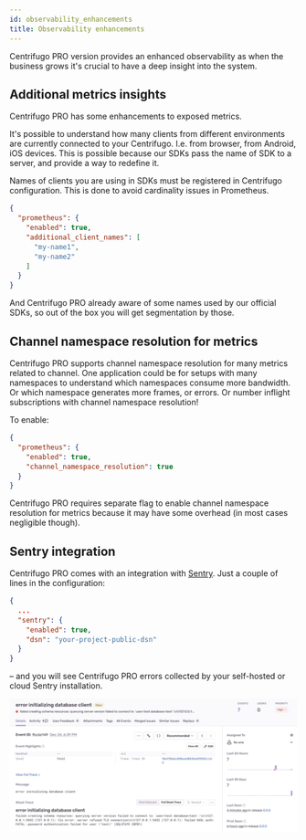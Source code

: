 ```yaml
---
id: observability_enhancements
title: Observability enhancements
---
```


Centrifugo PRO version provides an enhanced observability as when the business grows it's crucial to have a deep insight into the system.

## Additional metrics insights

Centrifugo PRO has some enhancements to exposed metrics.

It's possible to understand how many clients from different environments are currently connected to your Centrifugo. I.e. from browser, from Android, iOS devices. This is possible because our SDKs pass the name of SDK to a server, and provide a way to redefine it.

Names of clients you are using in SDKs must be registered in Centrifugo configuration. This is done to avoid cardinality issues in Prometheus.

```json title="config.json"
{
  "prometheus": {
    "enabled": true,
    "additional_client_names": [
      "my-name1",
      "my-name2"
    ]
  }
}
```

And Centrifugo PRO already aware of some names used by our official SDKs, so out of the box you will get segmentation by those.

## Channel namespace resolution for metrics

Centrifugo PRO supports channel namespace resolution for many metrics related to channel. One application could be for setups with many namespaces to understand which namespaces consume more bandwidth. Or which namespace generates more frames, or errors. Or number inflight subscriptions with channel namespace resolution!

To enable:

```json title="config.json"
{
  "prometheus": {
    "enabled": true,
    "channel_namespace_resolution": true
  }
}
```

Centrifugo PRO requires separate flag to enable channel namespace resolution for metrics because it may have some overhead (in most cases negligible though).

## Sentry integration

Centrifugo PRO comes with an integration with [Sentry](https://sentry.io/). Just a couple of lines in the configuration:

```json
{
  ...
  "sentry": {
    "enabled": true,
    "dsn": "your-project-public-dsn"
  }
}
```

– and you will see Centrifugo PRO errors collected by your self-hosted or cloud Sentry installation.

<img src="/img/sentry.jpg" />
